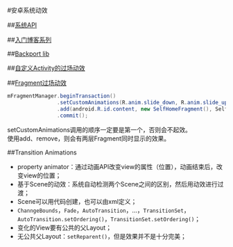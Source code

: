 #安卓系统动效

##[系统API](https://developer.android.com/training/material/animations.html#Transitions)

##[入门博客系列](http://www.androiddesignpatterns.com/2014/12/activity-fragment-transitions-in-android-lollipop-part1.html)

##[Backport lib](https://github.com/andkulikov/Transitions-Everywhere)

##[自定义Activity的过场动效](https://www.youtube.com/watch?v=CPxkoe2MraA)

##[Fragment过场动效](http://stackoverflow.com/a/17488542/3077508)
```java
mFragmentManager.beginTransaction()
                .setCustomAnimations(R.anim.slide_down, R.anim.slide_up, R.anim.slide_down, R.anim.slide_up)
                .add(android.R.id.content, new SelfHomeFragment(), SelfHomeFragment.class.getName())
                .commit();
```
setCustomAnimations调用的顺序一定要是第一个，否则会不起效。  
使用add、remove，则会有两层Fragment同时显示的效果。

##Transition Animations
+  property animator：通过动画API改变view的属性（位置），动画结束后，改变view的位置；
+  基于Scene的动效：系统自动检测两个Scene之间的区别，然后用动效进行过渡；
+  Scene可以用代码创建，也可以由xml定义；
+  `ChanngeBounds`，`Fade`，`AutoTransition`，...，`TransitionSet`，`AutoTransition.setOrdering()`，`TransitionSet.setOrdering()`；
+  变化的View要有公共的父Layout；
+  无公共父Layout：`setReparent()`，但是效果并不是十分完美；